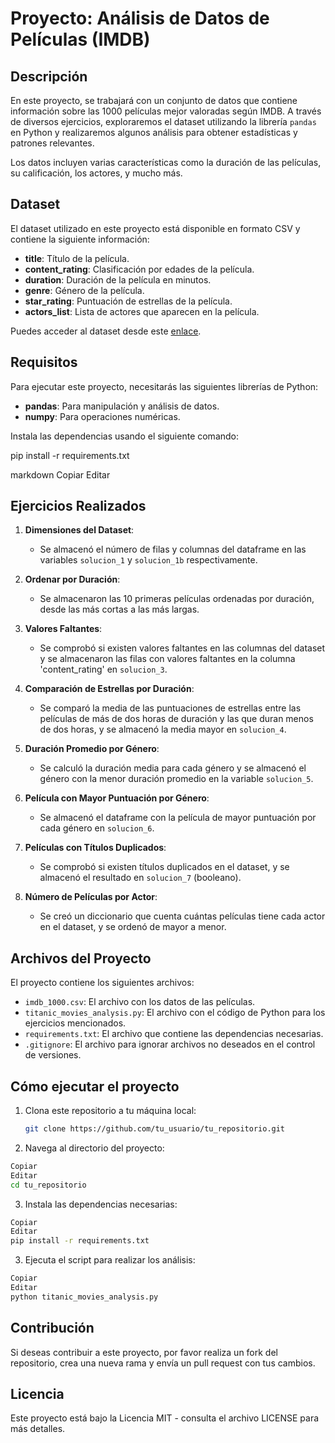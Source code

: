 # Proyecto: Análisis de Datos de Películas (IMDB)

## Descripción
En este proyecto, se trabajará con un conjunto de datos que contiene información sobre las 1000 películas mejor valoradas según IMDB. A través de diversos ejercicios, exploraremos el dataset utilizando la librería `pandas` en Python y realizaremos algunos análisis para obtener estadísticas y patrones relevantes.

Los datos incluyen varias características como la duración de las películas, su calificación, los actores, y mucho más.

## Dataset

El dataset utilizado en este proyecto está disponible en formato CSV y contiene la siguiente información:

- **title**: Título de la película.
- **content_rating**: Clasificación por edades de la película.
- **duration**: Duración de la película en minutos.
- **genre**: Género de la película.
- **star_rating**: Puntuación de estrellas de la película.
- **actors_list**: Lista de actores que aparecen en la película.

Puedes acceder al dataset desde este [enlace](https://raw.githubusercontent.com/thechaudharysab/imdb-data-pandas-visualization/master/data/imdb_1000.csv).

## Requisitos

Para ejecutar este proyecto, necesitarás las siguientes librerías de Python:

- **pandas**: Para manipulación y análisis de datos.
- **numpy**: Para operaciones numéricas.

Instala las dependencias usando el siguiente comando:

pip install -r requirements.txt

markdown
Copiar
Editar

## Ejercicios Realizados

1. **Dimensiones del Dataset**:
   - Se almacenó el número de filas y columnas del dataframe en las variables `solucion_1` y `solucion_1b` respectivamente.

2. **Ordenar por Duración**:
   - Se almacenaron las 10 primeras películas ordenadas por duración, desde las más cortas a las más largas.

3. **Valores Faltantes**:
   - Se comprobó si existen valores faltantes en las columnas del dataset y se almacenaron las filas con valores faltantes en la columna 'content_rating' en `solucion_3`.

4. **Comparación de Estrellas por Duración**:
   - Se comparó la media de las puntuaciones de estrellas entre las películas de más de dos horas de duración y las que duran menos de dos horas, y se almacenó la media mayor en `solucion_4`.

5. **Duración Promedio por Género**:
   - Se calculó la duración media para cada género y se almacenó el género con la menor duración promedio en la variable `solucion_5`.

6. **Película con Mayor Puntuación por Género**:
   - Se almacenó el dataframe con la película de mayor puntuación por cada género en `solucion_6`.

7. **Películas con Títulos Duplicados**:
   - Se comprobó si existen títulos duplicados en el dataset, y se almacenó el resultado en `solucion_7` (booleano).

8. **Número de Películas por Actor**:
   - Se creó un diccionario que cuenta cuántas películas tiene cada actor en el dataset, y se ordenó de mayor a menor.

## Archivos del Proyecto

El proyecto contiene los siguientes archivos:

- `imdb_1000.csv`: El archivo con los datos de las películas.
- `titanic_movies_analysis.py`: El archivo con el código de Python para los ejercicios mencionados.
- `requirements.txt`: El archivo que contiene las dependencias necesarias.
- `.gitignore`: El archivo para ignorar archivos no deseados en el control de versiones.

## Cómo ejecutar el proyecto

1. Clona este repositorio a tu máquina local:

   ```bash
   git clone https://github.com/tu_usuario/tu_repositorio.git
   ````
2. Navega al directorio del proyecto:

````bash
Copiar
Editar
cd tu_repositorio
````
3. Instala las dependencias necesarias:

````bash
Copiar
Editar
pip install -r requirements.txt
````
3. Ejecuta el script para realizar los análisis:

````bash
Copiar
Editar
python titanic_movies_analysis.py
````
## Contribución
Si deseas contribuir a este proyecto, por favor realiza un fork del repositorio, crea una nueva rama y envía un pull request con tus cambios.

## Licencia
Este proyecto está bajo la Licencia MIT - consulta el archivo LICENSE para más detalles.
